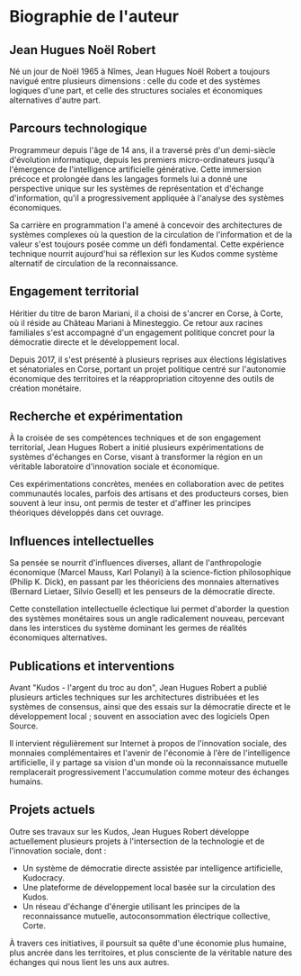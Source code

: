 # Biographie de l'auteur

## Jean Hugues Noël Robert

Né un jour de Noël 1965 à Nîmes, Jean Hugues Noël Robert a toujours navigué entre plusieurs dimensions : celle du code et des systèmes logiques d'une part, et celle des structures sociales et économiques alternatives d'autre part.

## Parcours technologique

Programmeur depuis l'âge de 14 ans, il a traversé près d'un demi-siècle d'évolution informatique, depuis les premiers micro-ordinateurs jusqu'à l'émergence de l'intelligence artificielle générative. Cette immersion précoce et prolongée dans les langages formels lui a donné une perspective unique sur les systèmes de représentation et d'échange d'information, qu'il a progressivement appliquée à l'analyse des systèmes économiques.

Sa carrière en programmation l'a amené à concevoir des architectures de systèmes complexes où la question de la circulation de l'information et de la valeur s'est toujours posée comme un défi fondamental. Cette expérience technique nourrit aujourd'hui sa réflexion sur les Kudos comme système alternatif de circulation de la reconnaissance.

## Engagement territorial

Héritier du titre de baron Mariani, il a choisi de s'ancrer en Corse, à Corte, où il réside au Château Mariani à Minesteggio. Ce retour aux racines familiales s'est accompagné d'un engagement politique concret pour la démocratie directe et le développement local.

Depuis 2017, il s'est présenté à plusieurs reprises aux élections législatives et sénatoriales en Corse, portant un projet politique centré sur l'autonomie économique des territoires et la réappropriation citoyenne des outils de création monétaire.

## Recherche et expérimentation

À la croisée de ses compétences techniques et de son engagement territorial, Jean Hugues Robert a initié plusieurs expérimentations de systèmes d'échanges en Corse, visant à transformer la région en un véritable laboratoire d'innovation sociale et économique.

Ces expérimentations concrètes, menées en collaboration avec de petites communautés locales, parfois des artisans et des producteurs corses, bien souvent à leur insu, ont permis de tester et d'affiner les principes théoriques développés dans cet ouvrage.

## Influences intellectuelles

Sa pensée se nourrit d'influences diverses, allant de l'anthropologie économique (Marcel Mauss, Karl Polanyi) à la science-fiction philosophique (Philip K. Dick), en passant par les théoriciens des monnaies alternatives (Bernard Lietaer, Silvio Gesell) et les penseurs de la démocratie directe.

Cette constellation intellectuelle éclectique lui permet d'aborder la question des systèmes monétaires sous un angle radicalement nouveau, percevant dans les interstices du système dominant les germes de réalités économiques alternatives.

## Publications et interventions

Avant "Kudos - l'argent du troc au don", Jean Hugues Robert a publié plusieurs articles techniques sur les architectures distribuées et les systèmes de consensus, ainsi que des essais sur la démocratie directe et le développement local ; souvent en association avec des logiciels Open Source.

Il intervient régulièrement sur Internet à propos de l'innovation sociale, des monnaies complémentaires et l'avenir de l'économie à l'ère de l'intelligence artificielle, il y partage sa vision d'un monde où la reconnaissance mutuelle remplacerait progressivement l'accumulation comme moteur des échanges humains.

## Projets actuels

Outre ses travaux sur les Kudos, Jean Hugues Robert développe actuellement plusieurs projets à l'intersection de la technologie et de l'innovation sociale, dont :
- Un système de démocratie directe assistée par intelligence artificielle, Kudocracy.
- Une plateforme de développement local basée sur la circulation des Kudos.
- Un réseau d'échange d'énergie utilisant les principes de la reconnaissance mutuelle, autoconsommation électrique collective, Corte.

À travers ces initiatives, il poursuit sa quête d'une économie plus humaine, plus ancrée dans les territoires, et plus consciente de la véritable nature des échanges qui nous lient les uns aux autres.
